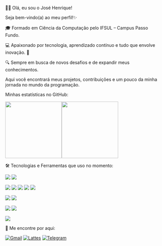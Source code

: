 🧑‍💻 Olá, eu sou o José Henrique!

Seja bem-vindo(a) ao meu perfil!✨

🎓 Formado em Ciência da Computação pelo IFSUL – Campus Passo Fundo.

💻 Apaixonado por tecnologia, aprendizado contínuo e tudo que envolve inovação. 🚀

🔍 Sempre em busca de novos desafios e de expandir meus conhecimentos.

Aqui você encontrará meus projetos, contribuições e um pouco da minha jornada no mundo da programação.


Minhas estatísticas no GitHub:


<div align="left">
  
<a href="https://github.com/josehpg98"> <img height="180em" src="https://github-readme-stats.vercel.app/api?username=josehpg98&show_icons=true&theme=dark&include_all_commits=true&count_private=true"/><img height="180em" src="https://github-readme-stats.vercel.app/api/top-langs/?username=josehpg98&layout=compact&langs_count=7&theme=dark"/></a> 
  
</div>


🛠️ Tecnologias e Ferramentas que uso no momento:


<div align="left"> 
  
<img src="https://img.shields.io/badge/Linux-FCC624?style=for-the-badge&logo=linux&logoColor=black"/> <img src="https://img.shields.io/badge/Windows-0078D6?style=for-the-badge&logo=windows&logoColor=white"/> 
</div>


<div align="left"> 
  
<img src="https://img.shields.io/badge/C-A8B9CC?style=for-the-badge&logo=c&logoColor=black"/> <img src="https://img.shields.io/badge/C++-00599C?style=for-the-badge&logo=c%2B%2B&logoColor=white"/> <img src="https://img.shields.io/badge/Java-007396?style=for-the-badge&logo=java&logoColor=white"/> <img src="https://img.shields.io/badge/JavaScript-F7DF1E?style=for-the-badge&logo=javascript&logoColor=black"/> <img src="https://img.shields.io/badge/Python-3776AB?style=for-the-badge&logo=python&logoColor=white"/> 
</div>


<div align="left"> 
  
<img src="https://img.shields.io/badge/PostgreSQL-4169E1?style=for-the-badge&logo=postgresql&logoColor=white"/> <img src="https://img.shields.io/badge/SQL-4479A1?style=for-the-badge&logo=database&logoColor=white"/> 
</div>


<div align="left"> 
  
<img src="https://img.shields.io/badge/Node.js-339933?style=for-the-badge&logo=nodedotjs&logoColor=white"/> <img src="https://img.shields.io/badge/React-20232A?style=for-the-badge&logo=react&logoColor=61DAFB"/> 
</div>


<div align="left"> 
  
<img src="https://img.shields.io/badge/Git-F05032?style=for-the-badge&logo=git&logoColor=white"/> 




</div>



🔗 Me encontre por aqui:



<div align="left"> 

<a href="mailto:josehpaludo.work@gmail.com"> <img src="https://img.shields.io/badge/Gmail-D14836?style=for-the-badge&logo=gmail&logoColor=white" alt="Gmail"/></a> <a href="http://lattes.cnpq.br/6678060562438946" target="_blank"> <img src="https://img.shields.io/badge/Lattes-0072C6?style=for-the-badge&logo=readcv&logoColor=white" alt="Lattes"/></a> <a href="https://t.me/josehpg98" target="_blank"> <img src="https://img.shields.io/badge/Telegram-26A5E4?style=for-the-badge&logo=telegram&logoColor=white" alt="Telegram"/> </a> 
</div>


  
